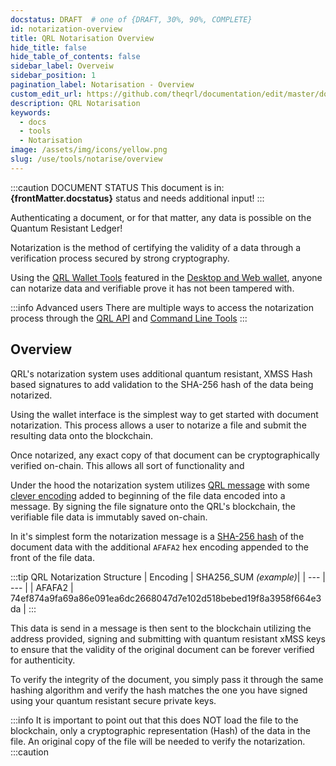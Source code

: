 ```yaml
---
docstatus: DRAFT  # one of {DRAFT, 30%, 90%, COMPLETE}
id: notarization-overview
title: QRL Notarisation Overview
hide_title: false
hide_table_of_contents: false
sidebar_label: Overveiw
sidebar_position: 1
pagination_label: Notarisation - Overview
custom_edit_url: https://github.com/theqrl/documentation/edit/master/docs/basics/what-is-qrl.md
description: QRL Notarisation
keywords:
  - docs
  - tools
  - Notarisation
image: /assets/img/icons/yellow.png
slug: /use/tools/notarise/overview
---
```



:::caution DOCUMENT STATUS 
<span>This document is in: <b>{frontMatter.docstatus}</b> status and needs additional input!</span>
:::


Authenticating a document, or for that matter, any data is possible on the Quantum Resistant Ledger!

Notarization is the method of certifying the validity of a data through a verification process secured by strong cryptography. 


Using the [QRL Wallet Tools](#) featured in the [Desktop and Web wallet](/use/wallet), anyone can notarize data and verifiable prove it has not been tampered with. 

:::info Advanced users
There are multiple ways to access the notarization process through the [QRL API](/api) and [Command Line Tools](/build/node-cli)
:::

## Overview

QRL's notarization system uses additional quantum resistant, XMSS Hash based signatures to add validation to the SHA-256 hash of the data being notarized. 

Using the wallet interface is the simplest way to get started with document notarization. This process allows a user to notarize a file and submit the resulting data onto the blockchain. 

Once notarized, any exact copy of that document can be cryptographically verified on-chain. This allows all sort of functionality and  














Under the hood the notarization system utilizes [QRL message](/use/tools/messages) with some [clever encoding](/build/messages/message-tx-encoding) added to beginning of the file data encoded into a message. By signing the file signature onto the QRL's blockchain, the verifiable file data is immutably saved on-chain.

In it's simplest form the notarization message is a [SHA-256 hash](https://en.wikipedia.org/wiki/SHA-2) of the document data with the additional `AFAFA2` hex encoding appended to the front of the file data.

:::tip QRL Notarization Structure
| Encoding | SHA256_SUM *(example)*|
| --- | --- |
| AFAFA2 | 74ef874a9fa69a86e091ea6dc2668047d7e102d518bebed19f8a3958f664e3da |
:::

This data is send in a message is then sent to the blockchain utilizing the address provided, signing and submitting with quantum resistant xMSS keys to ensure that the validity of the original document can be forever verified for authenticity.

To verify the integrity of the document, you simply pass it through the same hashing algorithm and verify the hash matches the one you have signed using your quantum resistant secure private keys.


:::info
It is important to point out that this does NOT load the file to the blockchain, only a cryptographic representation (Hash) of the data in the file. An original copy of the file will be needed to verify the notarization.
:::caution


